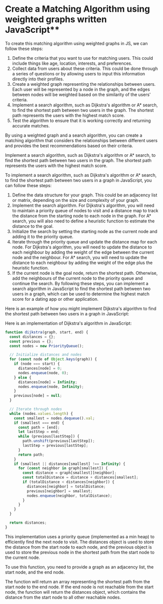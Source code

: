 # Create a Matching Algorithm using weighted graphs written JavaScript**

To create this matching algorithm using weighted graphs in JS, we can follow these steps:

1. Define the criteria that you want to use for matching users. This could include things like age, location, interests, and preferences.
2. Collect data from users about these criteria. This could be done through a series of questions or by allowing users to input this information directly into their profiles.
3. Create a weighted graph representing the relationships between users. Each user will be represented by a node in the graph, and the edges between nodes will be weighted based on the similarity of the users' criteria.
4. Implement a search algorithm, such as Dijkstra's algorithm or A* search, to find the shortest path between two users in the graph. The shortest path represents the users with the highest match score.
5. Test the algorithm to ensure that it is working correctly and returning accurate matches.

By using a weighted graph and a search algorithm, you can create a matching algorithm that considers the relationships between different users and provides the best recommendations based on their criteria.

Implement a search algorithm, such as Dijkstra's algorithm or A* search, to find the shortest path between two users in the graph. The shortest path represents the users with the highest match score.

To implement a search algorithm, such as Dijkstra's algorithm or A* search, to find the shortest path between two users in a graph in JavaScript, you can follow these steps:

1. Define the data structure for your graph. This could be an adjacency list or matrix, depending on the size and complexity of your graph.
2. Implement the search algorithm. For Dijkstra's algorithm, you will need to maintain a priority queue of nodes to visit and a distance map to track the distance from the starting node to each node in the graph. For A* search, you will also need to define a heuristic function to estimate the distance to the goal.
3. Initialize the search by setting the starting node as the current node and adding it to the priority queue.
4. Iterate through the priority queue and update the distance map for each node. For Dijkstra's algorithm, you will need to update the distance to each neighbour by adding the weight of the edge between the current node and the neighbour. For A* search, you will need to update the distance to each neighbour by adding the weight of the edge plus the heuristic function.
5. If the current node is the goal node, return the shortest path. Otherwise, add the neighbours of the current node to the priority queue and continue the search.
By following these steps, you can implement a search algorithm in JavaScript to find the shortest path between two users in a graph, which can be used to determine the highest match score for a dating app or other application.

Here is an example of how you might implement Dijkstra's algorithm to find the shortest path between two users in a graph in JavaScript:

Here is an implementation of Dijkstra's algorithm in JavaScript:

```JavaScript
function dijkstra(graph, start, end) {
  const distances = {};
  const previous = {};
  const nodes = new PriorityQueue();

  // Initialize distances and nodes
  for (const node of Object.keys(graph)) {
    if (node === start) {
      distances[node] = 0;
      nodes.enqueue(node, 0);
    } else {
      distances[node] = Infinity;
      nodes.enqueue(node, Infinity);
    }
    previous[node] = null;
  }

  // Iterate through nodes
  while (nodes.values.length) {
    const smallest = nodes.dequeue().val;
    if (smallest === end) {
      const path = [end];
      let lastStep = end;
      while (previous[lastStep]) {
        path.unshift(previous[lastStep]);
        lastStep = previous[lastStep];
      }
      return path;
    }
    if (smallest || distances[smallest] !== Infinity) {
      for (const neighbor in graph[smallest]) {
        const distance = graph[smallest][neighbor];
        const totalDistance = distance + distances[smallest];
        if (totalDistance < distances[neighbor]) {
          distances[neighbor] = totalDistance;
          previous[neighbor] = smallest;
          nodes.enqueue(neighbor, totalDistance);
        }
      }
    }
  }

  return distances;
}
```

This implementation uses a priority queue (implemented as a min heap) to efficiently find the next node to visit. The distances object is used to store the distance from the start node to each node, and the previous object is used to store the previous node in the shortest path from the start node to the current node.

To use this function, you need to provide a graph as an adjacency list, the start node, and the end node.

The function will return an array representing the shortest path from the start node to the end node. If the end node is not reachable from the start node, the function will return the distances object, which contains the distance from the start node to all other reachable nodes.
